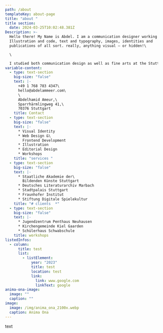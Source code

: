 ```yaml
---
path: /about
templateKey: about-page
title: "about "
title section:
  date: 2024-03-25T10:02:48.381Z
Description: >-
  Hello there! My Name is Abdel. I am a communication designer working with
  Illustration and code, text and typography, images, identities and
  publications of all sort. really, anything visual – or hidden!\

  \

  I studied both communication design as well as fine arts at the Stuttgart State Academy of Arts and Design and at the Tokyo University of the Arts.
variable-content:
  - type: text-section
    big-size: "false"
    text: |-
      +49 1 768 783 4347\
      hello@abdelammeer.com\
      \
      Abdelhamid Ameur,\
      Sparrhärmlingweg 41,\
      70376 Stuttgart
    title: C﻿ontact
  - type: text-section
    big-size: "false"
    text: |-
      * Visual Identity
      * Web Design &\
        Frontend Development
      * Illustration
      * Editorial Design
      * Workshops
    title: "services "
  - type: text-section
    big-size: "false"
    text: |-
      * Staatliche Akademie der\
        Bildenden Künste Stuttgart
      * Deutsches Literaturarchiv Marbach
      * Stadtpalais Stuttgart
      * Fraunhofer Institut
      * Stiftung Digitale Spielekultur
    title: "# clients  *"
  - type: text-section
    big-size: "false"
    text: |-
      * Jugendzentrum Penthaus Neuhausen
      * Kirchengemeinde Kiel Gaarden
      * Schülerhaus Schwabschule
    title: workshops
listedInfos:
  - column:
      title: test
      list:
        - listElement:
            year: "2023"
            title: test
            location: test
            link:
              link: www.google.com
              linkText: google
anima-ona-image:
  image: ""
  caption: ""
image:
  image: /img/anima_ona_2100x.webp
  caption: Anima Ona
---
```

text